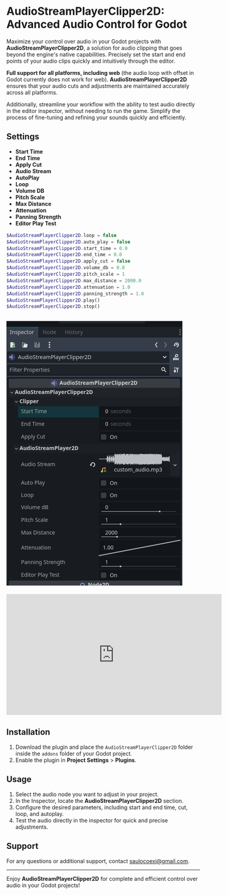 # AudioStreamPlayerClipper2D: Advanced Audio Control for Godot

Maximize your control over audio in your Godot projects with **AudioStreamPlayerClipper2D**, a solution for audio clipping that goes beyond the engine's native capabilities. Precisely set the start and end points of your audio clips quickly and intuitively through the editor.

**Full support for all platforms, including web** (the audio loop with offset in Godot currently does not work for web). **AudioStreamPlayerClipper2D** ensures that your audio cuts and adjustments are maintained accurately across all platforms.

Additionally, streamline your workflow with the ability to test audio directly in the editor inspector, without needing to run the game. Simplify the process of fine-tuning and refining your sounds quickly and efficiently.

## Settings

- **Start Time**
- **End Time**
- **Apply Cut**
- **Audio Stream**
- **AutoPlay**
- **Loop**
- **Volume DB**
- **Pitch Scale**
- **Max Distance**
- **Attenuation**
- **Panning Strength**
- **Editor Play Test**

```php
$AudioStreamPlayerClipper2D.loop = false
$AudioStreamPlayerClipper2D.auto_play = false
$AudioStreamPlayerClipper2D.start_time = 0.0
$AudioStreamPlayerClipper2D.end_time = 0.0
$AudioStreamPlayerClipper2D.apply_cut = false
$AudioStreamPlayerClipper2D.volume_db = 0.0
$AudioStreamPlayerClipper2D.pitch_scale = 1
$AudioStreamPlayerClipper2D.max_distance = 2000.0
$AudioStreamPlayerClipper2D.attenuation = 1.0
$AudioStreamPlayerClipper2D.panning_strength = 1.0
$AudioStreamPlayerClipper2D.play()
$AudioStreamPlayerClipper2D.stop()
```

## ![Screen Shoot](addons/audio_stream_player_clipper_2d//screen_shoot_1.png)

<p align="center">
  <iframe width="560" height="315" src="https://www.youtube.com/embed/FKWJQyHY0pY?si=u1v_Y7hCevYRs6D4" title="YouTube video player" frameborder="0" allow="accelerometer; autoplay; clipboard-write; encrypted-media; gyroscope; picture-in-picture; web-share" referrerpolicy="strict-origin-when-cross-origin" allowfullscreen></iframe>
</p>

## Installation

1. Download the plugin and place the `AudioStreamPlayerClipper2D` folder inside the `addons` folder of your Godot project.
2. Enable the plugin in **Project Settings** > **Plugins**.

## Usage

1. Select the audio node you want to adjust in your project.
2. In the Inspector, locate the **AudioStreamPlayerClipper2D** section.
3. Configure the desired parameters, including start and end time, cut, loop, and autoplay.
4. Test the audio directly in the inspector for quick and precise adjustments.

## Support

For any questions or additional support, contact [saulocoexi@gmail.com](mailto:saulocoexi@gmail.com).

---

Enjoy **AudioStreamPlayerClipper2D** for complete and efficient control over audio in your Godot projects!
